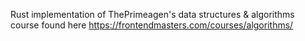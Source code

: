 Rust implementation of ThePrimeagen's data structures & algorithms course found here https://frontendmasters.com/courses/algorithms/
